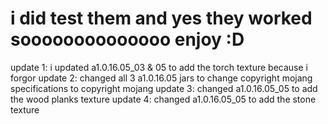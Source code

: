 # i did test them and yes they worked soooooooooooooo enjoy :D

update 1: i updated a1.0.16.05_03 & 05 to add the torch texture because i forgor
update 2: changed all 3 a1.0.16.05 jars to change copyright mojang specifications to copyright mojang
update 3: changed a1.0.16.05_05 to add the wood planks texture
update 4: changed a1.0.16.05_05 to add the stone texture
